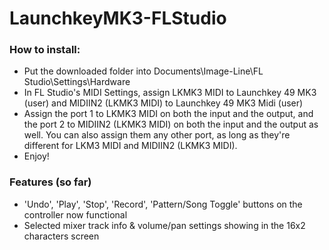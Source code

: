 # LaunchkeyMK3-FLStudio

### How to install: 
* Put the downloaded folder into Documents\Image-Line\FL Studio\Settings\Hardware
* In FL Studio's MIDI Settings, assign LKMK3 MIDI to Launchkey 49 MK3 (user) and MIDIIN2 (LKMK3 MIDI) to Launchkey 49 MK3 Midi (user)
* Assign the port 1 to LKMK3 MIDI on both the input and the output, and the port 2 to MIDIIN2 (LKMK3 MIDI) on both the input and the output as well. You can also assign them any other port, as long as they're different for LKM3 MIDI and MIDIIN2 (LKMK3 MIDI).
* Enjoy!

### Features (so far)
* 'Undo', 'Play', 'Stop', 'Record', 'Pattern/Song Toggle' buttons on the controller now functional
* Selected mixer track info & volume/pan settings showing in the 16x2 characters screen

